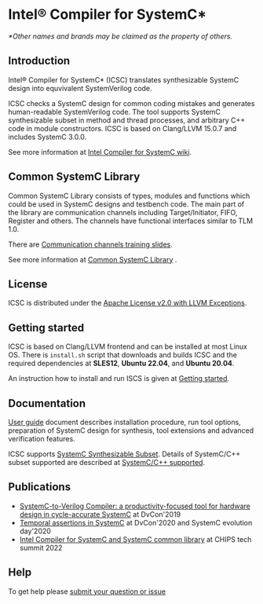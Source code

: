 # Intel&reg; Compiler for SystemC* 

*\*Other names and brands may be claimed as the property of others.*

## Introduction

Intel&reg; Compiler for SystemC* (ICSC) translates synthesizable SystemC design into equvivalent SystemVerilog code.

ICSC checks a SystemC design for common coding mistakes and generates human-readable SystemVerilog code. The tool supports SystemC synthesizable subset in method and thread processes, and arbitrary C++ code in module constructors. ICSC is based on Clang/LLVM 15.0.7 and includes SystemC 3.0.0.

See more information at [Intel Compiler for SystemC wiki](https://github.com/intel/systemc-compiler/wiki).

## Common SystemC Library

Common SystemC Library consists of types, modules and functions which could be used in SystemC designs and testbench code. The main part of the library are communication channels including Target/Initiator, FIFO, Register and others. The channels have functional interfaces similar to TLM 1.0.

There are [Communication channels training slides](https://github.com/intel/systemc-compiler/blob/main/doc/papers/single_source_training.pdf).

See more information at [Common SystemC Library](https://github.com/intel/systemc-compiler/wiki/Common-SystemC-Library) .

## License

ICSC is distributed under the [Apache License v2.0 with LLVM Exceptions](https://github.com/intel/systemc-compiler/blob/main/LICENSE.txt).

## Getting started

ICSC is based on Clang/LLVM frontend and can be installed at most Linux OS. There is ```install.sh``` script that downloads and builds ICSC and the required dependencies at **SLES12**, **Ubuntu 22.04**, and **Ubuntu 20.04**.

An instruction how to install and run ISCS is given at [Getting started](https://github.com/intel/systemc-compiler/wiki/Getting-started). 

## Documentation 

[User guide](https://github.com/intel/systemc-compiler/blob/main/doc/ug.pdf) document describes installation procedure, run tool options, preparation of SystemC design for synthesis, tool extensions and advanced verification features.

ICSC supports [SystemC Synthesizable Subset](https://www.accellera.org/images/downloads/drafts-review/SystemC_Synthesis_Subset_Draft_1_4.pdf). Details of SystemC/C++ subset supported are described at [SystemC/C++ supported](https://github.com/intel/systemc-compiler/wiki/SystemC--supported).

## Publications

* [SystemC-to-Verilog Compiler: a productivity-focused tool for hardware design in cycle-accurate SystemC](https://github.com/intel/systemc-compiler/blob/main/doc/papers/icsc.pdf) at DvCon'2019
* [Temporal assertions in SystemC](https://github.com/intel/systemc-compiler/blob/main/doc/papers/sct_assert.pdf) at DvCon'2020 and SystemC evolution day'2020
* [Intel Compiler for SystemC and SystemC common library](https://github.com/intel/systemc-compiler/blob/main/doc/papers/common_library_2022.pdf) at CHIPS tech summit 2022


## Help

To get help please [submit your question or issue](https://github.com/intel/systemc-compiler/issues)

